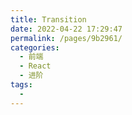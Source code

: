 ```yaml
---
title: Transition
date: 2022-04-22 17:29:47
permalink: /pages/9b2961/
categories:
  - 前端
  - React
  - 进阶
tags:
  - 
---
```

